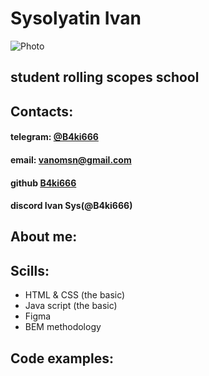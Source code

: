 # Sysolyatin Ivan
![Photo](https://resizer.mail.ru/p/e1dff123-404f-59de-9dfe-7d698741eb09/AAACwWUQHtB33E8vWjaex80sqyv7e4urmafZrqMtS0oADcbrBksot37cz1of6vRcLMB6FzoaNcUBjh8OpxfvWPLTx3g.jpg)
## student rolling scopes school

## Contacts:


#### telegram: [@B4ki666](https://t.me/B4ki666)

#### email: vanomsn@gmail.com

#### github [B4ki666](https://github.com/B4ki666)

#### discord Ivan Sys(@B4ki666)

## About me:

## Scills:
* HTML & CSS (the basic)
* Java script (the basic)
* Figma
* BEM methodology

## Code examples:
